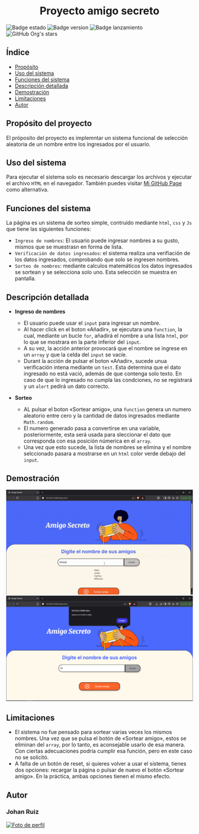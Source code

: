 <h1 align="center"> Proyecto amigo secreto </h1>

![Badge estado](https://img.shields.io/badge/ESTADO-FINALIZADO-red)
![Badge version](https://img.shields.io/badge/VERSIÓN-1.0-blue)
![Badge lanzamiento](https://img.shields.io/badge/Fecha%20de%20lanzamiento-Agosto%202025-green)
![GitHub Org's stars](https://img.shields.io/github/stars/JohanMRG?style=social)

## Índice

* [Propósito](propósito-del-proyecto)
* [Uso del sistema](#uso-del-sistema)
* [Funciones del sistema](#funciones-del-sistema)
* [Descripción detallada](#descripción-detallada)
* [Demostración](#demostración)
* [Limitaciones](#limitaciones)
* [Autor](#autor)

## Propósito del proyecto
El próposito del proyecto es implemntar un sistema funcional de selección aleatoria de un nombre entre los ingresados por el usuario.

## Uso del sistema
Para ejecutar el sistema solo es necesario descargar los archivos y ejecutar el archivo `HTML` en el navegador.
También puedes visitar [Mi GitHub Page](https://johanmrg.github.io/Proyecto-amigo-secreto/) como alternativa.

## Funciones del sistema
La página es un sistema de sorteo simple, contruido mediante `html`, `css` y `Js` que tiene las siguientes funciones:

- `Ingreso de nombres`: El usuario puede ingresar nombres a su gusto, mismos que se muestrasn en forma de lista.
- `Verificación de datos ingresados`: el sistema realiza una verifiación de los datos ingresados, comprobando que solo se ingresen nombres.
- `Sorteo de nombres`: mediante calculos matemáticos los datos ingresados se sortean y se selecciona solo uno. Esta selección se muestra en pantalla.


## Descripción detallada

- **Ingreso de nombres**
  - El usuario puede usar el `input` para ingresar un nombre.
  - Al hacer click en el boton «Añadir», se ejecutara una `function`, la cual, mediante un bucle `for`, añadirá el nombre a una lista `html`, por lo que se mostrara en la parte inferior del `input`.
  - A su vez, la acción anterior provocará que el nombre se ingrese en un `array` y que la celda del `input` se vacíe.
  - Durant la acción de pulsar el boton «Añadir», sucede unua verificación intena mediante un `test`. Esta determina que el dato ingresado no está vació, además de que contenga solo texto. En caso de que lo ingresado no cumpla las condciones, no se registrará y un `alert` pedirá un dato correcto.

- **Sorteo**
  - AL pulsar el boton «Sortear amigo», una `function` genera un numero aleatorio entre cero y la cantidad de datos ingresados mediante `Math.random`.
  - El numero generado pasa a convertirse en una variable, posteriormente, esta será usada para sleccionar el dato que corresponda con esa posición númerica en el `array`.
  - Una vez que esto sucede, la lista de nombres se elimina y el nombre selccionado pasara a mostrarse en un `html` color verde debajo del `input`.

## Demostración
<img src="assets/sorteo1.gif" alt="Demostración" width="850"/>
<img src="assets/img1.png" alt="Demostración2" width="850"/>

## Limitaciones
- El sistema no fue pensado para sortear varias veces los mismos nombres. Una vez que se pulsa el botón de «Sortear amigo», estos se eliminan del `array`, por lo tanto, es aconsejable usarlo de esa manera. Con ciertas adecuaciones podría cumplir esa función, pero en este caso no se solicitó.
- A falta de un botón de reset, si quieres volver a usar el sistema, tienes dos opciones: recargar la página o pulsar de nuevo el botón «Sortear amigo». En la práctica, ambas opciones tienen el mismo efecto.

## Autor
### Johan Ruiz
<a href="https://github.com/JohanMRG" target="_blank">
  <img src="https://github.com/JohanMRG.png" width="200" alt="Foto de perfil" />
</a>

